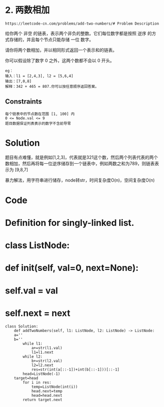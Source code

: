 # 2. 两数相加
	https://leetcode-cn.com/problems/add-two-numbers/# Problem Description

给你两个 非空 的链表，表示两个非负的整数。它们每位数字都是按照 逆序 的方式存储的，并且每个节点只能存储 一位 数字。

请你将两个数相加，并以相同形式返回一个表示和的链表。

你可以假设除了数字 0 之外，这两个数都不会以 0 开头。

	eg：
	输入：l1 = [2,4,3], l2 = [5,6,4]
	输出：[7,0,8]
	解释：342 + 465 = 807.你可以按任意顺序返回答案。
## Constraints		
	每个链表中的节点数在范围 [1, 100] 内
	0 <= Node.val <= 9
	题目数据保证列表表示的数字不含前导零

# Solution
题目有点难懂，就是例如[1,2,3]，代表就是321这个数，然后两个列表代表的两个数相加，然后再将每一位逆序储存到一个链表中，例如两数之和为789，则链表表示为 [9,8,7]

暴力解法，用字符串进行储存，node转str，时间复杂度O(n)，空间复杂度O(n)


# Code
# Definition for singly-linked list.
# class ListNode:
#     def __init__(self, val=0, next=None):
#         self.val = val
#         self.next = next
	class Solution:
    	def addTwoNumbers(self, l1: ListNode, l2: ListNode) -> ListNode:
       	a=''
       	b=''
        	while l1:
            	a+=str(l1.val)
            	l1=l1.next
        	while l2:
            	b+=str(l2.val)
            	l2=l2.next
        		res=str(int(a[::-1])+int(b[::-1]))[::-1]
        	head=ListNode(-1)
       	target=head
        	for i in res:
            	temp=ListNode(int(i))
            	head.next=temp
            	head=head.next
        	return target.next